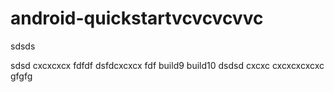 # android-quickstartvcvcvcvvc

sdsds

sdsd
cxcxcxcx
fdfdf
dsfdcxcxcx
fdf
build9
build10
dsdsd
cxcxc
cxcxcxcxcxc
gfgfg
